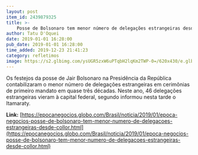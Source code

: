 ```yaml
---
layout: post
item_id: 2439879325
title: >-
    Posse de Bolsonaro tem menor número de delegações estrangeiras desde Collor
author: Tatu D'Oquei
date: 2019-01-01 16:28:00
pub_date: 2019-01-01 16:28:00
time_added: 2019-12-23 21:41:23
category: refletimos
image: https://s2.glbimg.com/ysUGR5zxW6uPTqbH2lqKm2TWP-0=/620x430/e.glbimg.com/og/ed/f/original/2019/01/01/img20190101155806956med.jpg
---
```


Os festejos da posse de Jair Bolsonaro na Presidência da República contabilizaram o menor número de delegações estrangeiras em cerimônias de primeiro mandato em quase três décadas. Neste ano, 46 delegações estrangeiras vieram à capital federal, segundo informou nesta tarde o Itamaraty.

**Link:** [https://epocanegocios.globo.com/Brasil/noticia/2019/01/epoca-negocios-posse-de-bolsonaro-tem-menor-numero-de-delegacoes-estrangeiras-desde-collor.html](https://epocanegocios.globo.com/Brasil/noticia/2019/01/epoca-negocios-posse-de-bolsonaro-tem-menor-numero-de-delegacoes-estrangeiras-desde-collor.html)

